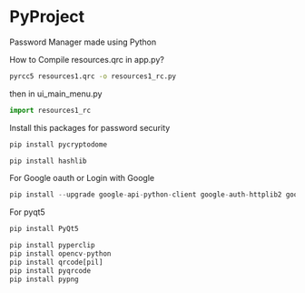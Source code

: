 # PyProject

Password Manager made using Python

How to Compile resources.qrc in app.py?

```bash
pyrcc5 resources1.qrc -o resources1_rc.py
```
then in ui_main_menu.py
```python
import resources1_rc
```
Install this packages for password security
```python
pip install pycryptodome

pip install hashlib
```

For Google oauth or Login with Google
```python
pip install --upgrade google-api-python-client google-auth-httplib2 google-auth-oauthlib
```
For pyqt5
```python
pip install PyQt5
```
```python
pip install pyperclip
pip install opencv-python
pip install qrcode[pil]
pip install pyqrcode
pip install pypng
```

